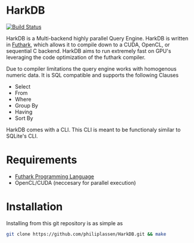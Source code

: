 # HarkDB
[![Build Status](https://travis-ci.org/philiplassen/HarkDB.svg?branch=master)](https://travis-ci.org/philiplassen/HarkDB)

HarkDB is a Multi-backend highly parallel Query Engine. HarkDB is written in [Futhark](https://github.com/diku-dk/futhark), 
which allows it to compile down to a CUDA, OpenCL, or sequential C backend. 
HarkDB aims to run extremely fast on GPU's leveraging the code optimization of the futhark compiler.

Due to compiler limitations the query engine works with homogenous numeric data. It is SQL compatible and supports
the following Clauses
- Select
- From 
- Where
- Group By
- Having
- Sort By

HarkDB comes with a CLI. This CLI is meant to be functionaly similar to SQLite's CLI. 

# Requirements

- [Futhark Programming Language](https://github.com/diku-dk/futhark) 
- OpenCL/CUDA (neccesary for parallel execution)


# Installation

Installing from this git repository is as simple as
```bash
git clone https://github.com/philiplassen/HarkDB.git && make
```
